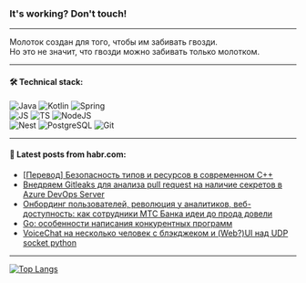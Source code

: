 ### It's working? Don't touch!

---
Молоток создан для того, чтобы им забивать гвозди. <br>
Но это не значит, что гвозди можно забивать только молотком.

---

#### 🛠️ Technical stack:

![Java](https://img.shields.io/badge/Java-informational?logo=Oracle&style=flat&logoColor=white&color=FF4500)
![Kotlin](https://img.shields.io/badge/Kotlin-informational?logo=Kotlin&style=flat&logoColor=white&color=774D97)
![Spring](https://img.shields.io/badge/SpringBoot-informational?logo=SpringBoot&style=flat&logoColor=white&color=6DB33F) <br>
![JS](https://img.shields.io/badge/JS-informational?logo=javaScript&style=flat&logoColor=black&color=F7Df1E)
![TS](https://img.shields.io/badge/TypeScript-informational?logo=typeScript&style=flat&logoColor=black&color=0667A8)
![NodeJS](https://img.shields.io/badge/NodeJS-informational?logo=node.js&style=flat&logoColor=white&color=70A760) <br>
![Nest](https://img.shields.io/badge/NestJS-informational?logo=NestJS&style=flat&logoColor=white&color=E0234E)
![PostgreSQL](https://img.shields.io/badge/PostgreSQL-informational?logo=PostgreSQL&style=flat&logoColor=white&color=DAA520)
![Git](https://img.shields.io/badge/Git-informational?logo=git&style=flat&logoColor=white&color=778899)

___

#### 💬 Latest posts from habr.com:

<!-- BLOG-POST-LIST:START -->
- [[Перевод] Безопасность типов и ресурсов в современном C++](https://habr.com/ru/articles/749046/?utm_source=habrahabr&utm_medium=rss&utm_campaign=749046)
- [Внедряем Gitleaks для анализа pull request на наличие секретов в Azure DevOps Server](https://habr.com/ru/companies/ingos_it/articles/738994/?utm_source=habrahabr&utm_medium=rss&utm_campaign=738994)
- [Онбординг пользователей, революция у аналитиков, веб-доступность: как сотрудники МТС Банка идеи до прода довели](https://habr.com/ru/specials/748768/?utm_source=habrahabr&utm_medium=rss&utm_campaign=748768)
- [Go: особенности написания конкурентных программ](https://habr.com/ru/articles/744038/?utm_source=habrahabr&utm_medium=rss&utm_campaign=744038)
- [VoiceChat на несколько человек с блэкджеком и &lpar;Web?&rpar;UI над UDP socket python](https://habr.com/ru/articles/748626/?utm_source=habrahabr&utm_medium=rss&utm_campaign=748626)
<!-- BLOG-POST-LIST:END -->

---
[![Top Langs](https://github-readme-stats-git-master-advtsetting-gmailcom.vercel.app/api/top-langs/?username=zloylis&langs_count=10&hide_title=false&title_color=e6edf3&size_weight=0.5&count_weight=0.5&layout=compact&hide_border=true&theme=dracula)](https://github.com/zloylis)

<!-- ![GitHub stats](https://github-readme-stats-git-master-advtsetting-gmailcom.vercel.app/api?username=zloylis&show_icons=true&hide_border=true&theme=dracula&hide_title=true&include_all_commits=true&count_private=true&hide=contribs&hide_rank=true) -->
